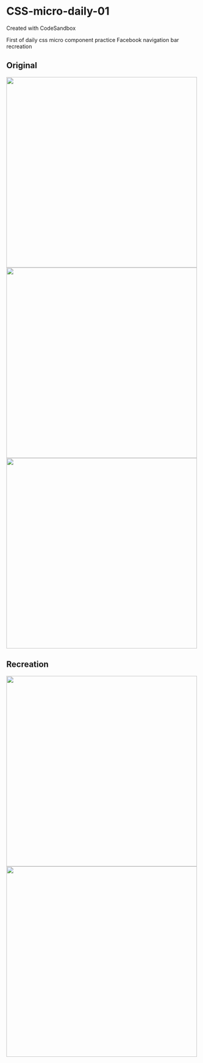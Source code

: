 # CSS-micro-daily-01
Created with CodeSandbox

First of daily css micro component practice
Facebook navigation bar recreation

## Original   
<img src="https://user-images.githubusercontent.com/3280206/173956317-6db7a2d8-da9d-4360-bf59-ac007370fb1c.png" width="500" >
<img src="https://user-images.githubusercontent.com/3280206/173955882-ce16c250-793f-44b0-959a-bc67e5f4ce5f.png" width="500" >
<img src="https://user-images.githubusercontent.com/3280206/173956531-17490830-7c9e-4c4a-bf4a-861971acac39.png" width="500" >





## Recreation  
<img src="https://user-images.githubusercontent.com/3280206/173956020-3f7b84d7-7130-48de-9f2a-640ebb377720.png" width="500" >
<img src="https://user-images.githubusercontent.com/3280206/173956391-3a2a7bb6-da3b-4d14-8652-c763dc9a2481.png" width="500" >



